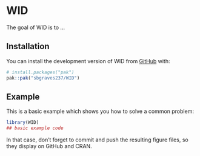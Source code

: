 
<!-- README.md is generated from README.Rmd. Please edit that file -->

# WID

<!-- badges: start -->

<!-- badges: end -->

The goal of WID is to …

## Installation

You can install the development version of WID from
[GitHub](https://github.com/) with:

``` r
# install.packages("pak")
pak::pak("sbgraves237/WID")
```

## Example

This is a basic example which shows you how to solve a common problem:

``` r
library(WID)
## basic example code
```

In that case, don’t forget to commit and push the resulting figure
files, so they display on GitHub and CRAN.
